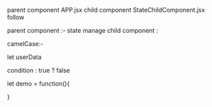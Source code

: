 parent component APP.jsx
child component StateChildComponent.jsx follow


parent component :- state manage
child component : 

camelCase:- 

let userData


condition : true ? false


let demo = function(){
    
}